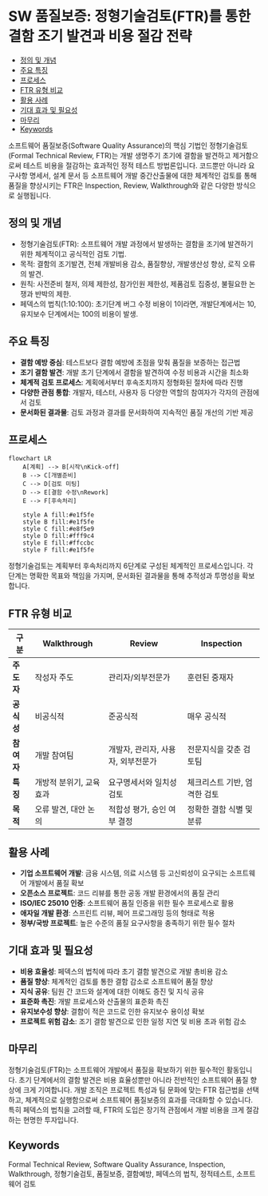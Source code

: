 # SW 품질보증: 정형기술검토(FTR)를 통한 결함 조기 발견과 비용 절감 전략

<!-- mtoc-start -->

- [정의 및 개념](#정의-및-개념)
- [주요 특징](#주요-특징)
- [프로세스](#프로세스)
- [FTR 유형 비교](#ftr-유형-비교)
- [활용 사례](#활용-사례)
- [기대 효과 및 필요성](#기대-효과-및-필요성)
- [마무리](#마무리)
- [Keywords](#keywords)

<!-- mtoc-end -->

소프트웨어 품질보증(Software Quality Assurance)의 핵심 기법인 정형기술검토(Formal Technical Review, FTR)는 개발 생명주기 초기에 결함을 발견하고 제거함으로써 테스트 비용을 절감하는 효과적인 정적 테스트 방법론입니다. 코드뿐만 아니라 요구사항 명세서, 설계 문서 등 소프트웨어 개발 중간산출물에 대한 체계적인 검토를 통해 품질을 향상시키는 FTR은 Inspection, Review, Walkthrough와 같은 다양한 방식으로 실행됩니다.

## 정의 및 개념

- 정형기술검토(FTR): 소프트웨어 개발 과정에서 발생하는 결함을 조기에 발견하기 위한 체계적이고 공식적인 검토 기법.
- 목적: 결함의 조기발견, 전체 개발비용 감소, 품질향상, 개발생산성 향상, 로직 오류의 발견.
- 원칙: 사전준비 철저, 의제 제한성, 참가인원 제한성, 제품검토 집중성, 불필요한 논쟁과 반박의 제한.
- 페덱스의 법칙(1:10:100): 초기단계 버그 수정 비용이 1이라면, 개발단계에서는 10, 유지보수 단계에서는 100의 비용이 발생.

## 주요 특징

- **결함 예방 중심**: 테스트보다 결함 예방에 초점을 맞춰 품질을 보증하는 접근법
- **조기 결함 발견**: 개발 초기 단계에서 결함을 발견하여 수정 비용과 시간을 최소화
- **체계적 검토 프로세스**: 계획에서부터 후속조치까지 정형화된 절차에 따라 진행
- **다양한 관점 통합**: 개발자, 테스터, 사용자 등 다양한 역할의 참여자가 각자의 관점에서 검토
- **문서화된 결과물**: 검토 과정과 결과를 문서화하여 지속적인 품질 개선의 기반 제공

## 프로세스

```mermaid
flowchart LR
    A[계획] --> B[시작\nKick-off]
    B --> C[개별준비]
    C --> D[검토 미팅]
    D --> E[결함 수정\nRework]
    E --> F[후속처리]

    style A fill:#e1f5fe
    style B fill:#e1f5fe
    style C fill:#e8f5e9
    style D fill:#fff9c4
    style E fill:#ffccbc
    style F fill:#e1f5fe
```

정형기술검토는 계획부터 후속처리까지 6단계로 구성된 체계적인 프로세스입니다. 각 단계는 명확한 목표와 책임을 가지며, 문서화된 결과물을 통해 추적성과 투명성을 확보합니다.

## FTR 유형 비교

| 구분       | Walkthrough              | Review                             | Inspection                   |
| ---------- | ------------------------ | ---------------------------------- | ---------------------------- |
| **주도자** | 작성자 주도              | 관리자/외부전문가                  | 훈련된 중재자                |
| **공식성** | 비공식적                 | 준공식적                           | 매우 공식적                  |
| **참여자** | 개발 참여팀              | 개발자, 관리자, 사용자, 외부전문가 | 전문지식을 갖춘 검토팀       |
| **특징**   | 개방적 분위기, 교육 효과 | 요구명세서와 일치성 검토           | 체크리스트 기반, 엄격한 검토 |
| **목적**   | 오류 발견, 대안 논의     | 적합성 평가, 승인 여부 결정        | 정확한 결함 식별 및 분류     |

## 활용 사례

- **기업 소프트웨어 개발**: 금융 시스템, 의료 시스템 등 고신뢰성이 요구되는 소프트웨어 개발에서 품질 확보
- **오픈소스 프로젝트**: 코드 리뷰를 통한 공동 개발 환경에서의 품질 관리
- **ISO/IEC 25010 인증**: 소프트웨어 품질 인증을 위한 필수 프로세스로 활용
- **애자일 개발 환경**: 스프린트 리뷰, 페어 프로그래밍 등의 형태로 적용
- **정부/국방 프로젝트**: 높은 수준의 품질 요구사항을 충족하기 위한 필수 절차

## 기대 효과 및 필요성

- **비용 효율성**: 페덱스의 법칙에 따라 초기 결함 발견으로 개발 총비용 감소
- **품질 향상**: 체계적인 검토를 통한 결함 감소로 소프트웨어 품질 향상
- **지식 공유**: 팀원 간 코드와 설계에 대한 이해도 증진 및 지식 공유
- **표준화 촉진**: 개발 프로세스와 산출물의 표준화 촉진
- **유지보수성 향상**: 결함이 적은 코드로 인한 유지보수 용이성 확보
- **프로젝트 위험 감소**: 조기 결함 발견으로 인한 일정 지연 및 비용 초과 위험 감소

## 마무리

정형기술검토(FTR)는 소프트웨어 개발에서 품질을 확보하기 위한 필수적인 활동입니다. 초기 단계에서의 결함 발견은 비용 효율성뿐만 아니라 전반적인 소프트웨어 품질 향상에 크게 기여합니다. 개발 조직은 프로젝트 특성과 팀 문화에 맞는 FTR 접근법을 선택하고, 체계적으로 실행함으로써 소프트웨어 품질보증의 효과를 극대화할 수 있습니다. 특히 페덱스의 법칙을 고려할 때, FTR의 도입은 장기적 관점에서 개발 비용을 크게 절감하는 현명한 투자입니다.

## Keywords

Formal Technical Review, Software Quality Assurance, Inspection, Walkthrough, 정형기술검토, 품질보증, 결함예방, 페덱스의 법칙, 정적테스트, 소프트웨어 검토

